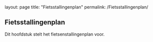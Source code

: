 layout: page
title: "Fietsstallingenplan"
permalink: /Fietsstallingenplan/


## Fietsstallingenplan

Dit hoofdstuk stelt het fietsenstallingenplan voor.
